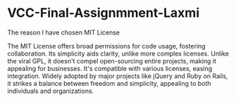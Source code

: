 # VCC-Final-Assignmment-Laxmi

The reason I have chosen MIT License

The MIT License offers broad permissions for code usage, fostering collaboration. 
Its simplicity aids clarity, unlike more complex licenses. Unlike the viral GPL, it doesn't 
compel open-sourcing entire projects, making it appealing for businesses. It's compatible
 with various licenses, easing integration. Widely adopted by major projects like jQuery 
and Ruby on Rails, it strikes a balance between freedom and simplicity, appealing to both 
individuals and organizations.

